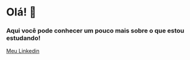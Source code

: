 # **Olá!** 👋

### Aqui você pode conhecer um pouco mais sobre o que estou estudando!

[Meu Linkedin](https://www.linkedin.com/in/patricia-hauptman-a35b61122/)
